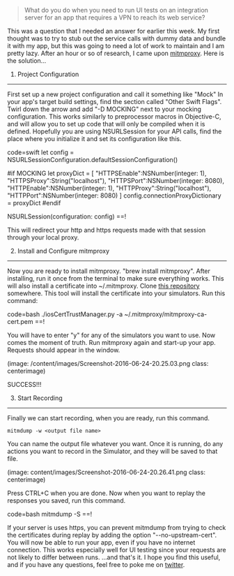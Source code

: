 <!--
Title: Easy, Automatic Server Mocking for iOS Testing
Description: iOS Server Mocking using mitmproxy.
Date: 2016/06/27
Template: post
Blog: true
-->

> What do you do when you need to run UI tests on an integration server
> for an app that requires a VPN to reach its web service?

This was a question that I needed an answer for earlier this week. My
first thought was to try to stub out the service calls with dummy data
and bundle it with my app, but this was going to need a lot of work to
maintain and I am pretty lazy. After an hour or so of research, I came
upon [mitmproxy](https://mitmproxy.org). Here is the solution...

1. Project Configuration
------------------------

First set up a new project configuration and call it something like
"Mock" In your app's target build settings, find the section called
"Other Swift Flags". Twirl down the arrow and add "-D MOCKING" next to
your mocking configuration. This works similarly to preprocessor macros
in Objective-C, and will allow you to set up code that will only be
compiled when it is defined. Hopefully you are using NSURLSession for
your API calls, find the place where you initialize it and set its
configuration like this.

code=swift
let config = NSURLSessionConfiguration.defaultSessionConfiguration()

#if MOCKING
let proxyDict = [
    "HTTPSEnable":NSNumber(integer: 1),
    "HTTPSProxy":String("localhost"),
    "HTTPSPort":NSNumber(integer: 8080),
    "HTTPEnable":NSNumber(integer: 1),
    "HTTPProxy":String("localhost"),
    "HTTPPort":NSNumber(integer: 8080)
]
config.connectionProxyDictionary = proxyDict
#endif

NSURLSession(configuration: config)
==!

This will redirect your http and https requests made with that session
through your local proxy.

2. Install and Configure mitmproxy
----------------------------------

Now you are ready to install mitmproxy. "brew install mitmproxy". After
installing, run it once from the terminal to make sure everything works.
This will also install a certificate into \~/.mitmproxy. Clone [this
repository](https://github.com/ADVTOOLS/ADVTrustStore.git) somewhere.
This tool will install the certificate into your simulators. Run this
command:

code=bash
./iosCertTrustManager.py -a ~/.mitmproxy/mitmproxy-ca-cert.pem
==!

You will have to enter "y" for any of the simulators you want to use.
Now comes the moment of truth. Run mitmproxy again and start-up your
app. Requests should appear in the window.

(image: /content/images/Screenshot-2016-06-24-20.25.03.png class: centerimage)

SUCCESS!!!

3. Start Recording
------------------

Finally we can start recording, when you are ready, run this command.

    mitmdump -w <output file name>

You can name the output file whatever you want. Once it is running, do
any actions you want to record in the Simulator, and they will be saved
to that file.

(image: content/images/Screenshot-2016-06-24-20.26.41.png class: centerimage)

Press CTRL+C when you are done. Now when you want to replay the
responses you saved, run this command.

code=bash
mitmdump -S <saved file>
==!

If your server is uses https, you can prevent mitmdump from trying to
check the certificates during replay by adding the option
"--no-upstream-cert". You will now be able to run your app, even if you
have no internet connection. This works especially well for UI testing
since your requests are not likely to differ between runs. ...and that's
it. I hope you find this useful, and if you have any questions, feel
free to poke me on [twitter](https://twitter.com/@westonhanners).
